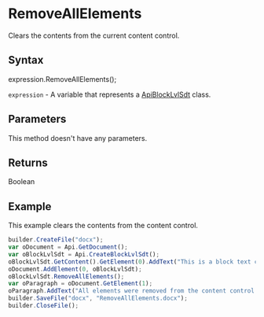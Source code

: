 # RemoveAllElements

Clears the contents from the current content control.

## Syntax

expression.RemoveAllElements();

`expression` - A variable that represents a [ApiBlockLvlSdt](../ApiBlockLvlSdt.md) class.

## Parameters

This method doesn't have any parameters.

## Returns

Boolean

## Example

This example clears the contents from the content control.

```javascript
builder.CreateFile("docx");
var oDocument = Api.GetDocument();
var oBlockLvlSdt = Api.CreateBlockLvlSdt();
oBlockLvlSdt.GetContent().GetElement(0).AddText("This is a block text content control.");
oDocument.AddElement(0, oBlockLvlSdt);
oBlockLvlSdt.RemoveAllElements();
var oParagraph = oDocument.GetElement(1);
oParagraph.AddText("All elements were removed from the content control.");
builder.SaveFile("docx", "RemoveAllElements.docx");
builder.CloseFile();
```